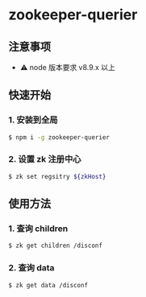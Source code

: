 # zookeeper-querier

## 注意事项
* ⚠️ node 版本要求 v8.9.x 以上

## 快速开始
### 1. 安装到全局

```bash
$ npm i -g zookeeper-querier
```

### 2. 设置 zk 注册中心

```bash
$ zk set regsitry ${zkHost}
```

## 使用方法

### 1. 查询 children

```bash
$ zk get children /disconf
```

### 2. 查询 data
```bash
$ zk get data /disconf
```